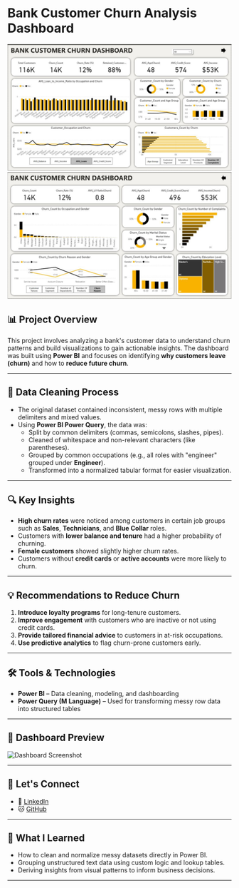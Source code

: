 # Bank Customer Churn Analysis Dashboard

![Dashboard](/Images/Project%201%20image%203.1.JPG)
![Dashboard](/Images/Project%201%20image%203.2.JPG)


## 📊 Project Overview

This project involves analyzing a bank's customer data to understand churn patterns and build visualizations to gain actionable insights. The dashboard was built using **Power BI** and focuses on identifying **why customers leave (churn)** and how to **reduce future churn**.

---

## 🧹 Data Cleaning Process

- The original dataset contained inconsistent, messy rows with multiple delimiters and mixed values.
- Using **Power BI Power Query**, the data was:
  - Split by common delimiters (commas, semicolons, slashes, pipes).
  - Cleaned of whitespace and non-relevant characters (like parentheses).
  - Grouped by common occupations (e.g., all roles with "engineer" grouped under **Engineer**).
  - Transformed into a normalized tabular format for easier visualization.

---

## 🔍 Key Insights

- **High churn rates** were noticed among customers in certain job groups such as **Sales**, **Technicians**, and **Blue Collar** roles.
- Customers with **lower balance and tenure** had a higher probability of churning.
- **Female customers** showed slightly higher churn rates.
- Customers without **credit cards** or **active accounts** were more likely to churn.

---

## 💡 Recommendations to Reduce Churn

1. **Introduce loyalty programs** for long-tenure customers.
2. **Improve engagement** with customers who are inactive or not using credit cards.
3. **Provide tailored financial advice** to customers in at-risk occupations.
4. **Use predictive analytics** to flag churn-prone customers early.

---

## 🛠 Tools & Technologies

- **Power BI** – Data cleaning, modeling, and dashboarding
- **Power Query (M Language)** – Used for transforming messy row data into structured tables

---

## 📸 Dashboard Preview

![Dashboard Screenshot](your-dashboard-screenshot-link-here)

---

## 🤝 Let's Connect

- 📍 [LinkedIn](https://www.linkedin.com/in/your-linkedin)
- 🐱 [GitHub](https://github.com/your-github-username)

---

## 🧠 What I Learned

- How to clean and normalize messy datasets directly in Power BI.
- Grouping unstructured text data using custom logic and lookup tables.
- Deriving insights from visual patterns to inform business decisions.

---

